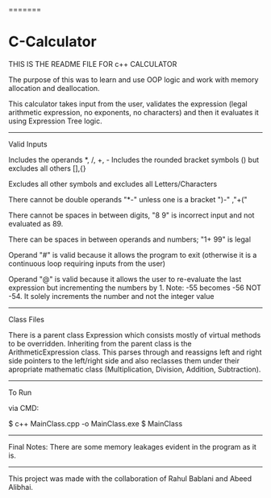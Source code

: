 
=======
# C-Calculator

THIS IS THE README FILE FOR c++ CALCULATOR

The purpose of this was to learn and use OOP logic and work with memory allocation and deallocation. 

This calculator takes input from the user, validates the expression (legal arithmetic expression, no exponents, no characters) and then it evaluates it using Expression Tree logic. 


********************************

Valid Inputs

Includes the operands *, /, +, -
Includes the rounded bracket symbols () but excludes all others [],{}

Excludes all other symbols and excludes all Letters/Characters

There cannot be double operands "*-" unless one is a bracket ")-" ,"+("

There cannot be spaces in between digits, "8       9" is incorrect input and not evaluated as 89.

There can be spaces in between operands and numbers; "1+      99" is legal

Operand "#" is valid because it allows the program to exit (otherwise it is a continuous loop requiring inputs from the user)

Operand "@" is valid because it allows the user to re-evaluate the last expression but incrementing the numbers by 1.
Note: -55 becomes -56 NOT -54. It solely increments the number and not the integer value

**********************************

Class Files

There is a parent class Expression which consists mostly of virtual methods to be overridden. Inheriting from the parent class is the ArithmeticExpression class. This parses through and reassigns left and right side pointers to the left/right side and also reclasses them under their apropriate mathematic class (Multiplication, Division, Addition, Subtraction).


**********************************

To Run

via CMD:

$ c++ MainClass.cpp -o MainClass.exe
$ MainClass


***********************************

Final Notes:
There are some memory leakages evident in the program as it is.


***********************************

This project was made with the collaboration of Rahul Bablani and Abeed Alibhai.

